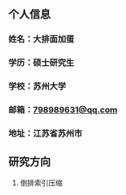 ## 个人信息
### 姓名：大排面加蛋
### 学历：硕士研究生
### 学校：苏州大学
### 邮箱：798989631@qq.com
### 地址：江苏省苏州市

## 研究方向
1. 倒排索引压缩


